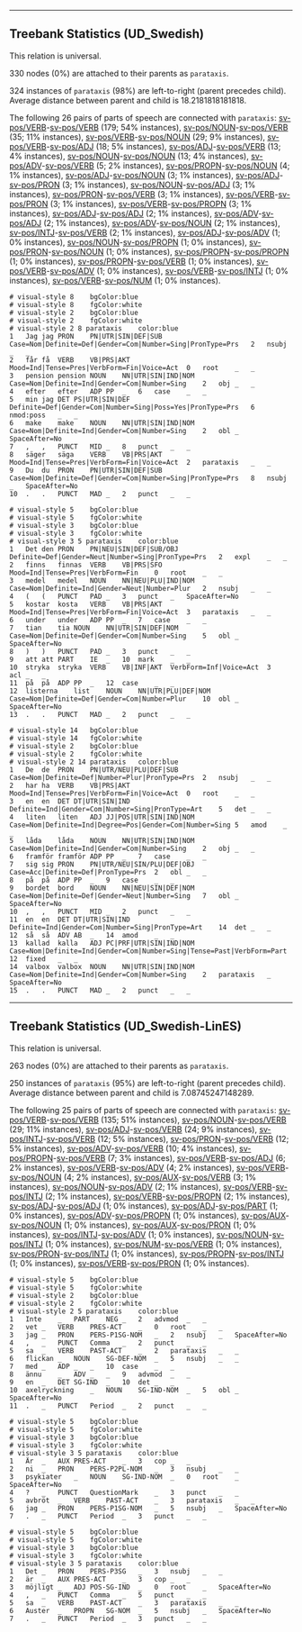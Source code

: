 

--------------------------------------------------------------------------------

## Treebank Statistics (UD_Swedish)

This relation is universal.

330 nodes (0%) are attached to their parents as `parataxis`.

324 instances of `parataxis` (98%) are left-to-right (parent precedes child).
Average distance between parent and child is 18.2181818181818.

The following 26 pairs of parts of speech are connected with `parataxis`: [sv-pos/VERB]()-[sv-pos/VERB]() (179; 54% instances), [sv-pos/NOUN]()-[sv-pos/VERB]() (35; 11% instances), [sv-pos/VERB]()-[sv-pos/NOUN]() (29; 9% instances), [sv-pos/VERB]()-[sv-pos/ADJ]() (18; 5% instances), [sv-pos/ADJ]()-[sv-pos/VERB]() (13; 4% instances), [sv-pos/NOUN]()-[sv-pos/NOUN]() (13; 4% instances), [sv-pos/ADV]()-[sv-pos/VERB]() (5; 2% instances), [sv-pos/PROPN]()-[sv-pos/NOUN]() (4; 1% instances), [sv-pos/ADJ]()-[sv-pos/NOUN]() (3; 1% instances), [sv-pos/ADJ]()-[sv-pos/PRON]() (3; 1% instances), [sv-pos/NOUN]()-[sv-pos/ADJ]() (3; 1% instances), [sv-pos/PRON]()-[sv-pos/VERB]() (3; 1% instances), [sv-pos/VERB]()-[sv-pos/PRON]() (3; 1% instances), [sv-pos/VERB]()-[sv-pos/PROPN]() (3; 1% instances), [sv-pos/ADJ]()-[sv-pos/ADJ]() (2; 1% instances), [sv-pos/ADV]()-[sv-pos/ADJ]() (2; 1% instances), [sv-pos/ADV]()-[sv-pos/NOUN]() (2; 1% instances), [sv-pos/INTJ]()-[sv-pos/VERB]() (2; 1% instances), [sv-pos/ADJ]()-[sv-pos/ADV]() (1; 0% instances), [sv-pos/NOUN]()-[sv-pos/PROPN]() (1; 0% instances), [sv-pos/PRON]()-[sv-pos/NOUN]() (1; 0% instances), [sv-pos/PROPN]()-[sv-pos/PROPN]() (1; 0% instances), [sv-pos/PROPN]()-[sv-pos/VERB]() (1; 0% instances), [sv-pos/VERB]()-[sv-pos/ADV]() (1; 0% instances), [sv-pos/VERB]()-[sv-pos/INTJ]() (1; 0% instances), [sv-pos/VERB]()-[sv-pos/NUM]() (1; 0% instances).


~~~ conllu
# visual-style 8	bgColor:blue
# visual-style 8	fgColor:white
# visual-style 2	bgColor:blue
# visual-style 2	fgColor:white
# visual-style 2 8 parataxis	color:blue
1	Jag	jag	PRON	PN|UTR|SIN|DEF|SUB	Case=Nom|Definite=Def|Gender=Com|Number=Sing|PronType=Prs	2	nsubj	_	_
2	får	få	VERB	VB|PRS|AKT	Mood=Ind|Tense=Pres|VerbForm=Fin|Voice=Act	0	root	_	_
3	pension	pension	NOUN	NN|UTR|SIN|IND|NOM	Case=Nom|Definite=Ind|Gender=Com|Number=Sing	2	obj	_	_
4	efter	efter	ADP	PP	_	6	case	_	_
5	min	jag	DET	PS|UTR|SIN|DEF	Definite=Def|Gender=Com|Number=Sing|Poss=Yes|PronType=Prs	6	nmod:poss	_	_
6	make	make	NOUN	NN|UTR|SIN|IND|NOM	Case=Nom|Definite=Ind|Gender=Com|Number=Sing	2	obl	_	SpaceAfter=No
7	,	,	PUNCT	MID	_	8	punct	_	_
8	säger	säga	VERB	VB|PRS|AKT	Mood=Ind|Tense=Pres|VerbForm=Fin|Voice=Act	2	parataxis	_	_
9	Du	du	PRON	PN|UTR|SIN|DEF|SUB	Case=Nom|Definite=Def|Gender=Com|Number=Sing|PronType=Prs	8	nsubj	_	SpaceAfter=No
10	.	.	PUNCT	MAD	_	2	punct	_	_

~~~


~~~ conllu
# visual-style 5	bgColor:blue
# visual-style 5	fgColor:white
# visual-style 3	bgColor:blue
# visual-style 3	fgColor:white
# visual-style 3 5 parataxis	color:blue
1	Det	den	PRON	PN|NEU|SIN|DEF|SUB/OBJ	Definite=Def|Gender=Neut|Number=Sing|PronType=Prs	2	expl	_	_
2	finns	finnas	VERB	VB|PRS|SFO	Mood=Ind|Tense=Pres|VerbForm=Fin	0	root	_	_
3	medel	medel	NOUN	NN|NEU|PLU|IND|NOM	Case=Nom|Definite=Ind|Gender=Neut|Number=Plur	2	nsubj	_	_
4	(	(	PUNCT	PAD	_	3	punct	_	SpaceAfter=No
5	kostar	kosta	VERB	VB|PRS|AKT	Mood=Ind|Tense=Pres|VerbForm=Fin|Voice=Act	3	parataxis	_	_
6	under	under	ADP	PP	_	7	case	_	_
7	tian	tia	NOUN	NN|UTR|SIN|DEF|NOM	Case=Nom|Definite=Def|Gender=Com|Number=Sing	5	obl	_	SpaceAfter=No
8	)	)	PUNCT	PAD	_	3	punct	_	_
9	att	att	PART	IE	_	10	mark	_	_
10	stryka	stryka	VERB	VB|INF|AKT	VerbForm=Inf|Voice=Act	3	acl	_	_
11	på	på	ADP	PP	_	12	case	_	_
12	listerna	list	NOUN	NN|UTR|PLU|DEF|NOM	Case=Nom|Definite=Def|Gender=Com|Number=Plur	10	obl	_	SpaceAfter=No
13	.	.	PUNCT	MAD	_	2	punct	_	_

~~~


~~~ conllu
# visual-style 14	bgColor:blue
# visual-style 14	fgColor:white
# visual-style 2	bgColor:blue
# visual-style 2	fgColor:white
# visual-style 2 14 parataxis	color:blue
1	De	de	PRON	PN|UTR/NEU|PLU|DEF|SUB	Case=Nom|Definite=Def|Number=Plur|PronType=Prs	2	nsubj	_	_
2	har	ha	VERB	VB|PRS|AKT	Mood=Ind|Tense=Pres|VerbForm=Fin|Voice=Act	0	root	_	_
3	en	en	DET	DT|UTR|SIN|IND	Definite=Ind|Gender=Com|Number=Sing|PronType=Art	5	det	_	_
4	liten	liten	ADJ	JJ|POS|UTR|SIN|IND|NOM	Case=Nom|Definite=Ind|Degree=Pos|Gender=Com|Number=Sing	5	amod	_	_
5	låda	låda	NOUN	NN|UTR|SIN|IND|NOM	Case=Nom|Definite=Ind|Gender=Com|Number=Sing	2	obj	_	_
6	framför	framför	ADP	PP	_	7	case	_	_
7	sig	sig	PRON	PN|UTR/NEU|SIN/PLU|DEF|OBJ	Case=Acc|Definite=Def|PronType=Prs	2	obl	_	_
8	på	på	ADP	PP	_	9	case	_	_
9	bordet	bord	NOUN	NN|NEU|SIN|DEF|NOM	Case=Nom|Definite=Def|Gender=Neut|Number=Sing	7	obl	_	SpaceAfter=No
10	,	,	PUNCT	MID	_	2	punct	_	_
11	en	en	DET	DT|UTR|SIN|IND	Definite=Ind|Gender=Com|Number=Sing|PronType=Art	14	det	_	_
12	så	så	ADV	AB	_	14	amod	_	_
13	kallad	kalla	ADJ	PC|PRF|UTR|SIN|IND|NOM	Case=Nom|Definite=Ind|Gender=Com|Number=Sing|Tense=Past|VerbForm=Part	12	fixed	_	_
14	valbox	valbox	NOUN	NN|UTR|SIN|IND|NOM	Case=Nom|Definite=Ind|Gender=Com|Number=Sing	2	parataxis	_	SpaceAfter=No
15	.	.	PUNCT	MAD	_	2	punct	_	_

~~~




--------------------------------------------------------------------------------

## Treebank Statistics (UD_Swedish-LinES)

This relation is universal.

263 nodes (0%) are attached to their parents as `parataxis`.

250 instances of `parataxis` (95%) are left-to-right (parent precedes child).
Average distance between parent and child is 7.08745247148289.

The following 25 pairs of parts of speech are connected with `parataxis`: [sv-pos/VERB]()-[sv-pos/VERB]() (135; 51% instances), [sv-pos/NOUN]()-[sv-pos/VERB]() (29; 11% instances), [sv-pos/ADJ]()-[sv-pos/VERB]() (24; 9% instances), [sv-pos/INTJ]()-[sv-pos/VERB]() (12; 5% instances), [sv-pos/PRON]()-[sv-pos/VERB]() (12; 5% instances), [sv-pos/ADV]()-[sv-pos/VERB]() (10; 4% instances), [sv-pos/PROPN]()-[sv-pos/VERB]() (7; 3% instances), [sv-pos/VERB]()-[sv-pos/ADJ]() (6; 2% instances), [sv-pos/VERB]()-[sv-pos/ADV]() (4; 2% instances), [sv-pos/VERB]()-[sv-pos/NOUN]() (4; 2% instances), [sv-pos/AUX]()-[sv-pos/VERB]() (3; 1% instances), [sv-pos/NOUN]()-[sv-pos/ADV]() (2; 1% instances), [sv-pos/VERB]()-[sv-pos/INTJ]() (2; 1% instances), [sv-pos/VERB]()-[sv-pos/PROPN]() (2; 1% instances), [sv-pos/ADJ]()-[sv-pos/ADJ]() (1; 0% instances), [sv-pos/ADJ]()-[sv-pos/PART]() (1; 0% instances), [sv-pos/ADV]()-[sv-pos/PROPN]() (1; 0% instances), [sv-pos/AUX]()-[sv-pos/NOUN]() (1; 0% instances), [sv-pos/AUX]()-[sv-pos/PRON]() (1; 0% instances), [sv-pos/INTJ]()-[sv-pos/ADV]() (1; 0% instances), [sv-pos/NOUN]()-[sv-pos/INTJ]() (1; 0% instances), [sv-pos/NUM]()-[sv-pos/VERB]() (1; 0% instances), [sv-pos/PRON]()-[sv-pos/INTJ]() (1; 0% instances), [sv-pos/PROPN]()-[sv-pos/INTJ]() (1; 0% instances), [sv-pos/VERB]()-[sv-pos/PRON]() (1; 0% instances).


~~~ conllu
# visual-style 5	bgColor:blue
# visual-style 5	fgColor:white
# visual-style 2	bgColor:blue
# visual-style 2	fgColor:white
# visual-style 2 5 parataxis	color:blue
1	Inte	_	PART	NEG	_	2	advmod	_	_
2	vet	_	VERB	PRES-ACT	_	0	root	_	_
3	jag	_	PRON	PERS-P1SG-NOM	_	2	nsubj	_	SpaceAfter=No
4	,	_	PUNCT	Comma	_	2	punct	_	_
5	sa	_	VERB	PAST-ACT	_	2	parataxis	_	_
6	flickan	_	NOUN	SG-DEF-NOM	_	5	nsubj	_	_
7	med	_	ADP	_	_	10	case	_	_
8	ännu	_	ADV	_	_	9	advmod	_	_
9	en	_	DET	SG-IND	_	10	det	_	_
10	axelryckning	_	NOUN	SG-IND-NOM	_	5	obl	_	SpaceAfter=No
11	.	_	PUNCT	Period	_	2	punct	_	_

~~~


~~~ conllu
# visual-style 5	bgColor:blue
# visual-style 5	fgColor:white
# visual-style 3	bgColor:blue
# visual-style 3	fgColor:white
# visual-style 3 5 parataxis	color:blue
1	Är	_	AUX	PRES-ACT	_	3	cop	_	_
2	ni	_	PRON	PERS-P2PL-NOM	_	3	nsubj	_	_
3	psykiater	_	NOUN	SG-IND-NOM	_	0	root	_	SpaceAfter=No
4	?	_	PUNCT	QuestionMark	_	3	punct	_	_
5	avbröt	_	VERB	PAST-ACT	_	3	parataxis	_	_
6	jag	_	PRON	PERS-P1SG-NOM	_	5	nsubj	_	SpaceAfter=No
7	.	_	PUNCT	Period	_	3	punct	_	_

~~~


~~~ conllu
# visual-style 5	bgColor:blue
# visual-style 5	fgColor:white
# visual-style 3	bgColor:blue
# visual-style 3	fgColor:white
# visual-style 3 5 parataxis	color:blue
1	Det	_	PRON	PERS-P3SG	_	3	nsubj	_	_
2	är	_	AUX	PRES-ACT	_	3	cop	_	_
3	möjligt	_	ADJ	POS-SG-IND	_	0	root	_	SpaceAfter=No
4	,	_	PUNCT	Comma	_	5	punct	_	_
5	sa	_	VERB	PAST-ACT	_	3	parataxis	_	_
6	Auster	_	PROPN	SG-NOM	_	5	nsubj	_	SpaceAfter=No
7	.	_	PUNCT	Period	_	3	punct	_	_

~~~


